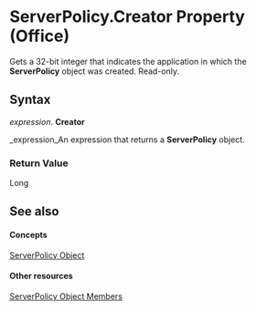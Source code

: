 
# ServerPolicy.Creator Property (Office)

Gets a 32-bit integer that indicates the application in which the  **ServerPolicy** object was created. Read-only.


## Syntax

 _expression_. **Creator**

 _expression_An expression that returns a  **ServerPolicy** object.


### Return Value

Long


## See also


#### Concepts


 [ServerPolicy Object](ce2a63d2-5deb-b94b-45d7-ed84e9be7deb.md)
#### Other resources


 [ServerPolicy Object Members](ed14d9a8-6159-f175-9078-181331ebfb03.md)
